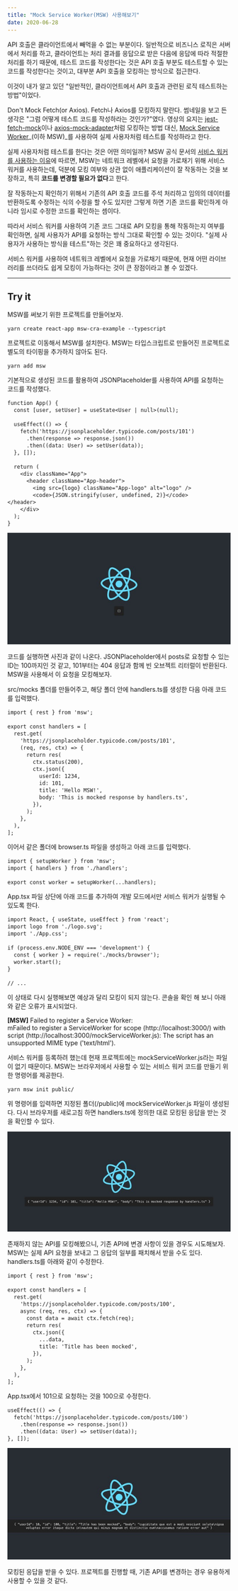 ```yaml
---
title: "Mock Service Worker(MSW) 사용해보기"
date: 2020-06-28
---
```


API 호출은 클라이언트에서 빼먹을 수 없는 부분이다. 일반적으로 비즈니스 로직은 서버에서 처리를 하고, 클라이언트는 처리 결과를 응답으로 받은 다음에 응답에 따라 적절한 처리를 하기 때문에, 테스트 코드를 작성한다는 것은 API 호출 부분도 테스트할 수 있는 코드를 작성한다는 것이고, 대부분 API 호출을 모킹하는 방식으로 접근한다.

이것이 내가 알고 있던 "일반적인, 클라이언트에서 API 호출과 관련된 로직 테스트하는 방법"이었다.

Don't Mock Fetch(or Axios). Fetch나 Axios를 모킹하지 말란다. 썸네일을 보고 든 생각은 "그럼 어떻게 테스트 코드를 작성하라는 것인가?"였다. 영상의 요지는 [jest-fetch-mock](https://github.com/jefflau/jest-fetch-mock)이나 [axios-mock-adapter](https://github.com/ctimmerm/axios-mock-adapter)처럼 모킹하는 방법 대신, [Mock Service Worker](https://mswjs.io/)_(이하 MSW)_를 사용하여 실제 사용자처럼 테스트를 작성하라고 한다.

실제 사용자처럼 테스트를 한다는 것은 어떤 의미일까? MSW 공식 문서의 [서비스 워커를 사용하는 이유](https://mswjs.io/docs/#why-service-workers)에 따르면, MSW는 네트워크 레벨에서 요청을 가로채기 위해 서비스 워커를 사용하는데, 덕분에 모킹 여부와 상관 없이 애플리케이션이 잘 작동하는 것을 보장하고, 특히 **코드를 변경할 필요가 없다**고 한다.

잘 작동하는지 확인하기 위해서 기존의 API 호출 코드를 주석 처리하고 임의의 데이터를 반환하도록 수정하는 식의 수정을 할 수도 있지만 그렇게 하면 기존 코드를 확인하게 아니라 임시로 수정한 코드를 확인하는 셈이다.

따라서 서비스 워커를 사용하여 기존 코드 그대로 API 모킹을 통해 작동하는지 여부를 확인하면, 실제 사용자가 API를 요청하는 방식 그대로 확인할 수 있는 것이다. "실제 사용자가 사용하는 방식을 테스트"하는 것은 꽤 중요하다고 생각된다.

서비스 워커를 사용하여 네트워크 레벨에서 요청을 가로채기 때문에, 현재 어떤 라이브러리를 쓰더라도 쉽게 모킹이 가능하다는 것이 큰 장점이라고 볼 수 있겠다.

---

## **Try it**

MSW를 써보기 위한 프로젝트를 만들어보자.

```
yarn create react-app msw-cra-example --typescript
```

프로젝트로 이동해서 MSW를 설치한다. MSW는 타입스크립트로 만들어진 프로젝트로 별도의 타이핑을 추가하지 않아도 된다.

```
yarn add msw
```

기본적으로 생성된 코드를 활용하여 JSONPlaceholder를 사용하여 API를 요청하는 코드를 작성했다.

```
function App() {
  const [user, setUser] = useState<User | null>(null);

  useEffect(() => {
    fetch('https://jsonplaceholder.typicode.com/posts/101')
      .then(response => response.json())
      .then((data: User) => setUser(data));
  }, []);

  return (
    <div className="App">
      <header className="App-header">
        <img src={logo} className="App-logo" alt="logo" />
        <code>{JSON.stringify(user, undefined, 2)}</code>      </header>
    </div>
  );
}
```

![](./4ce1f22c-e498-415c-946c-b6c0676b232e_1.png)

코드를 실행하면 사진과 같이 나온다. JSONPlaceholder에서 posts로 요청할 수 있는 ID는 100까지인 것 같고, 101부터는 404 응답과 함께 빈 오브젝트 리터럴이 반환된다. MSW을 사용해서 이 요청을 모킹해보자.

src/mocks 폴더를 만들어주고, 해당 폴더 안에 handlers.ts를 생성한 다음 아래 코드를 입력했다.

```
import { rest } from 'msw';

export const handlers = [
  rest.get(
    'https://jsonplaceholder.typicode.com/posts/101',
    (req, res, ctx) => {
      return res(
        ctx.status(200),
        ctx.json({
          userId: 1234,
          id: 101,
          title: 'Hello MSW!',
          body: 'This is mocked response by handlers.ts',
        }),
      );
    },
  ),
];
```

이어서 같은 폴더에 browser.ts 파일을 생성하고 아래 코드를 입력했다.

```
import { setupWorker } from 'msw';
import { handlers } from './handlers';

export const worker = setupWorker(...handlers);
```

App.tsx 파일 상단에 아래 코드를 추가하여 개발 모드에서만 서비스 워커가 실행될 수 있도록 한다.

```
import React, { useState, useEffect } from 'react';
import logo from './logo.svg';
import './App.css';

if (process.env.NODE_ENV === 'development') {
  const { worker } = require('./mocks/browser');
  worker.start();
}

// ...
```

이 상태로 다시 실행해보면 예상과 달리 모킹이 되지 않는다. 콘솔을 확인 해 보니 아래와 같은 오류가 표시되었다.

**\[MSW\]** Failed to register a Service Worker:\
mFailed to register a ServiceWorker for scope (http://localhost:3000/) with script (http://localhost:3000/mockServiceWorker.js): The script has an unsupported MIME type ('text/html').

서비스 워커를 등록하려 했는데 현재 프로젝트에는 mockServiceWorker.js라는 파일이 없기 때문이다. MSW는 브라우저에서 사용할 수 있는 서비스 워커 코드를 만들기 위한 명령어를 제공한다.

```
yarn msw init public/
```

위 명령어를 입력하면 지정된 폴더(/public)에 mockServiceWorker.js 파일이 생성된다. 다시 브라우저를 새로고침 하면 handlers.ts에 정의한 대로 모킹된 응답을 받는 것을 확인할 수 있다.

![](./7c661ac0-432c-44ee-af5e-49d31599be77_2.png)

존재하지 않는 API를 모킹해봤으니, 기존 API에 변경 사항이 있을 경우도 시도해보자. MSW는 실제 API 요청을 보내고 그 응답의 일부를 패치해서 받을 수도 있다. handlers.ts를 아래와 같이 수정한다.

```
import { rest } from 'msw';

export const handlers = [
  rest.get(
    'https://jsonplaceholder.typicode.com/posts/100',
    async (req, res, ctx) => {
      const data = await ctx.fetch(req);
      return res(
        ctx.json({
          ...data,
          title: 'Title has been mocked',
        }),
      );
    },
  ),
];
```

App.tsx에서 101으로 요청하는 것을 100으로 수정한다.

```
useEffect(() => {
  fetch('https://jsonplaceholder.typicode.com/posts/100')
    .then(response => response.json())
    .then((data: User) => setUser(data));
}, []);
```

![](./e49bdb5b-5338-4569-8433-9e117659ee6e_3.png)

모킹된 응답을 받을 수 있다. 프로젝트를 진행할 때, 기존 API를 변경하는 경우 유용하게 사용할 수 있을 것 같다.
